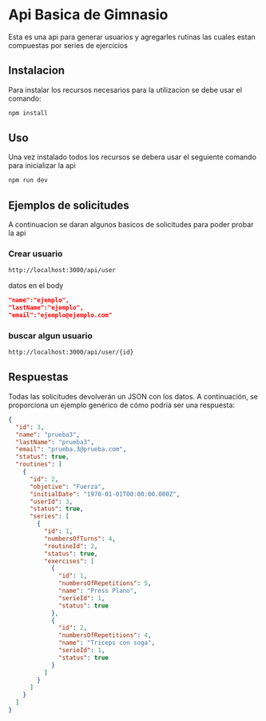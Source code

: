 # Api Basica de Gimnasio

Esta es una api para generar usuarios y agregarles rutinas las cuales estan compuestas por series de ejercicios

## Instalacion

Para instalar los recursos necesarios para la utilizacion se debe usar el comando:

```bash
npm install
```

## Uso

Una vez instalado todos los recursos se debera usar el seguiente comando para inicializar la api

```bash
npm run dev
```

## Ejemplos de solicitudes

A continuacion se daran algunos basicos de solicitudes para poder probar la api


### Crear usuario

```bash
http://localhost:3000/api/user
```

datos en el body
```json
"name":"ejemplo",
"lastName":"ejemplo",
"email":"ejemplo@ejemplo.com"
```

### buscar algun usuario

```bash
http://localhost:3000/api/user/{id}
```

## Respuestas

Todas las solicitudes devolverán un JSON con los datos. A continuación, se proporciona un ejemplo genérico de cómo podría ser una respuesta:

```json
{
  "id": 3,
  "name": "prueba3",
  "lastName": "prueba3",
  "email": "prueba.3@prueba.com",
  "status": true,
  "routines": [
    {
      "id": 2,
      "objetive": "Fuerza",
      "initialDate": "1970-01-01T00:00:00.000Z",
      "userId": 3,
      "status": true,
      "series": [
        {
          "id": 1,
          "numbersOfTurns": 4,
          "routineId": 2,
          "status": true,
          "exercises": [
            {
              "id": 1,
              "numbersOfRepetitions": 5,
              "name": "Press Plano",
              "serieId": 1,
              "status": true
            },
            {
              "id": 2,
              "numbersOfRepetitions": 4,
              "name": "Triceps con soga",
              "serieId": 1,
              "status": true
            }
          ]
        }
      ]
    }
  ]
}
      
```
